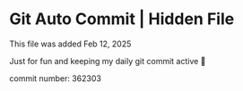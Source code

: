 # Git Auto Commit | Hidden File

This file was added Feb 12, 2025

Just for fun and keeping my daily git commit active 🤪

commit number: 362303
